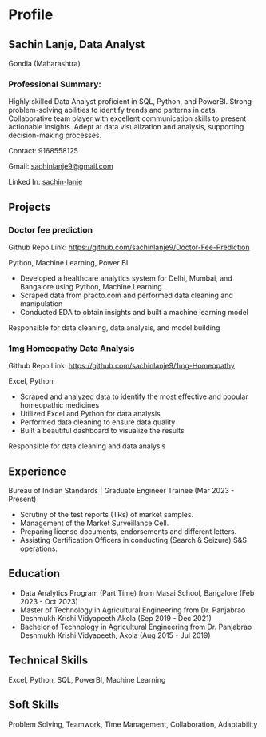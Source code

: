 # Profile
## Sachin Lanje, Data Analyst
Gondia (Maharashtra)
### Professional Summary: 
Highly skilled Data Analyst proficient in SQL, Python, and PowerBI. Strong problem-solving abilities to identify trends and patterns in data. Collaborative team player with excellent communication skills to present actionable insights. Adept at data visualization and analysis, supporting decision-making processes.

Contact: 9168558125

Gmail: sachinlanje9@gmail.com

Linked In: [sachin-lanje](https://www.linkedin.com/in/sachin-lanje/)

## Projects
### Doctor fee prediction
Github Repo Link: https://github.com/sachinlanje9/Doctor-Fee-Prediction

Python, Machine Learning, Power BI

* Developed a healthcare analytics system for Delhi, Mumbai, and Bangalore using Python, Machine Learning
* Scraped data from practo.com and performed data cleaning and manipulation
* Conducted EDA to obtain insights and built a machine learning model

Responsible for data cleaning, data analysis, and model building

### 1mg Homeopathy Data Analysis
Github Repo Link: https://github.com/sachinlanje9/1mg-Homeopathy

Excel, Python

* Scraped and analyzed data to identify the most effective and popular homeopathic medicines
* Utilized Excel and Python for data analysis
* Performed data cleaning to ensure data quality
* Built a beautiful dashboard to visualize the results

Responsible for data cleaning and data analysis

## Experience
Bureau of Indian Standards | Graduate Engineer Trainee
(Mar 2023 - Present)

* Scrutiny of the test reports (TRs) of market samples.
* Management of the Market Surveillance Cell.
* Preparing license documents, endorsements and different letters.
* Assisting Certification Officers in conducting (Search & Seizure) S&S operations.


## Education

* Data Analytics Program (Part Time) from Masai School, Bangalore (Feb 2023 - Oct 2023)
* Master of Technology in Agricultural Engineering from Dr. Panjabrao Deshmukh Krishi Vidyapeeth Akola (Sep 2019 - Dec 2021)
* Bachelor of Technology in Agricultural Engineering from Dr. Panjabrao Deshmukh Krishi Vidyapeeth, Akola (Aug 2015 - Jul 2019)

## Technical Skills
Excel, Python, SQL, PowerBI, Machine Learning

## Soft Skills
Problem Solving,
Teamwork,
Time Management,
Collaboration,
Adaptability
